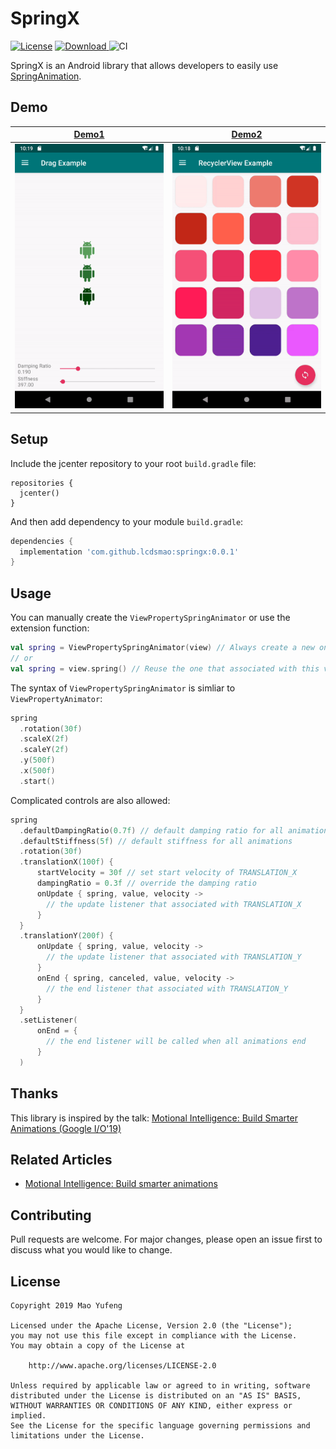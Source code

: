 # SpringX

[![License](https://img.shields.io/badge/License-Apache%202.0-blue.svg)](https://opensource.org/licenses/Apache-2.0)
[ ![Download](https://api.bintray.com/packages/lcdsmao/maven/springx/images/download.svg) ](https://bintray.com/lcdsmao/maven/springx/_latestVersion)
![CI](https://github.com/lcdsmao/SpringX/workflows/Android%20CI/badge.svg)

SpringX is an Android library that allows developers to easily use [SpringAnimation](https://developer.android.com/guide/topics/graphics/spring-animation).

## Demo

| [Demo1](./sample/src/main/java/com/github/lcdsmao/springsample/DragExampleFragment.kt) | [Demo2](./sample/src/main/java/com/github/lcdsmao/springsample/SpringMoveItemAnimator.kt) |
|-|-|
| <img src='./art/anim1.gif' width='256'> | <img src='./art/anim2.gif' width='256'> |


## Setup

Include the jcenter repository to your root `build.gradle` file:
```gralde
repositories {
  jcenter()
}
```

And then add dependency to your module `build.gradle`:
```gradle
dependencies {
  implementation 'com.github.lcdsmao:springx:0.0.1'
}
```

## Usage

You can manually create the `ViewPropertySpringAnimator` or use the extension function:
 
```kotlin
val spring = ViewPropertySpringAnimator(view) // Always create a new one
// or
val spring = view.spring() // Reuse the one that associated with this view
```

The syntax of `ViewPropertySpringAnimator` is simliar to `ViewPropertyAnimator`:

```kotlin
spring
  .rotation(30f)
  .scaleX(2f)
  .scaleY(2f)
  .y(500f)
  .x(500f)
  .start()
```

Complicated controls are also allowed:

```kotlin
spring
  .defaultDampingRatio(0.7f) // default damping ratio for all animations
  .defaultStiffness(5f) // default stiffness for all animations
  .rotation(30f)
  .translationX(100f) {
      startVelocity = 30f // set start velocity of TRANSLATION_X
      dampingRatio = 0.3f // override the damping ratio
      onUpdate { spring, value, velocity ->
        // the update listener that associated with TRANSLATION_X
      }
  }
  .translationY(200f) {
      onUpdate { spring, value, velocity ->
        // the update listener that associated with TRANSLATION_Y
      }
      onEnd { spring, canceled, value, velocity ->
        // the end listener that associated with TRANSLATION_Y
      }
  }
  .setListener(
      onEnd = {
        // the end listener will be called when all animations end
      }
  )
```

## Thanks

This library is inspired by the talk: [Motional Intelligence: Build Smarter Animations (Google I/O'19)
](https://youtu.be/f3Lm8iOr4mE?t=709)

## Related Articles

- [Motional Intelligence: Build smarter animations](https://medium.com/androiddevelopers/motional-intelligence-build-smarter-animations-821af4d5f8c0)

## Contributing

Pull requests are welcome. For major changes, please open an issue first to discuss what you would like to change.

## License

```
Copyright 2019 Mao Yufeng

Licensed under the Apache License, Version 2.0 (the "License");
you may not use this file except in compliance with the License.
You may obtain a copy of the License at

    http://www.apache.org/licenses/LICENSE-2.0

Unless required by applicable law or agreed to in writing, software
distributed under the License is distributed on an "AS IS" BASIS,
WITHOUT WARRANTIES OR CONDITIONS OF ANY KIND, either express or implied.
See the License for the specific language governing permissions and
limitations under the License.
```
